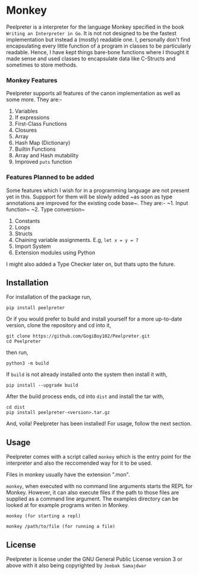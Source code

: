 # Monkey
Peelpreter is a interpreter for the language Monkey specified in the book `Writing an Interpreter in Go`.
It is not not designed to be the fastest implementation but instead a (mostly) readable one. 
I, personally don't find encapsulating every little function of a program in classes to be particularly readable.
Hence, I have kept things bare-bone functions where I thought it made sense and used classes to encapsulate data like C-Structs
and sometimes to store methods.

### Monkey Features
Peelpreter supports all features of the canon implementation as well as some more.
They are:-
1. Variables
2. If expressions
3. First-Class Functions
4. Closures
5. Array
6. Hash Map (Dictionary)
7. Builtin Functions
8. Array and Hash mutability
9. Improved `puts` function

### Features Planned to be added
Some features which I wish for in a programming language are not present yet in this.
Suppport for them will be slowly added ~as soon as type annotations are improved for the existing code base~.
They are:-
~1. Input function~
~2. Type conversion~
1. Constants
4. Loops
5. Structs
6. Chaining variable assignments. E.g, `let x = y = 7`
7. Import System
8. Extension modules using Python

I might also added a Type Checker later on, but thats upto the future.

## Installation
For installation of the package run,
```
pip install peelpreter
```
Or if you would prefer to build and install yourself for a more up-to-date version, clone the repository and cd into it,
```
git clone https://github.com/GogiBoy102/Peelpreter.git
cd Peelpreter
```
then run,
```
python3 -m build
```
If `build` is not already installed onto the system then install it with,
```
pip install --upgrade build
```
After the build process ends, cd into `dist` and install the tar with,
```
cd dist
pip install peelpreter-<version>.tar.gz
```
And, voila! Peelpreter has been installed! For usage, follow the next section.

## Usage
Peelpreter comes with a script called `monkey` which is the entry point for the interpreter and also the reccomended way for it to be used.

Files in monkey usually have the extension ".mon".

`monkey`, when executed with no command line arguments starts the REPL for Monkey. However, it can also execute files if the path to those files are supplied as a command line argument.
The examples directory can be looked at for example programs writen in Monkey.
```
monkey (for starting a repl)
```
```
monkey /path/to/file (for running a file)
```

## License
Peelpreter is license under the GNU General Public License version 3 or above with it also being copyrighted by `Jeebak Samajdwar`

